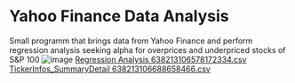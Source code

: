 # Yahoo Finance Data Analysis
Small programm that brings data from Yahoo Finance and perform regression analysis seeking alpha for overprices and underpriced stocks of S&amp;P 100
![image](https://github.com/Christosst/YahooFinanceDataAnalysis/assets/46458321/29775361-21e2-43a2-8e6c-f7734e097310)
[Regression Analysis 638213106578172334.csv](https://github.com/Christosst/YahooFinanceDataAnalysis/files/11636357/Regression.Analysis.638213106578172334.csv)
[TickerInfos_SummaryDetail 638213106688658466.csv](https://github.com/Christosst/YahooFinanceDataAnalysis/files/11636359/TickerInfos_SummaryDetail.638213106688658466.csv)
